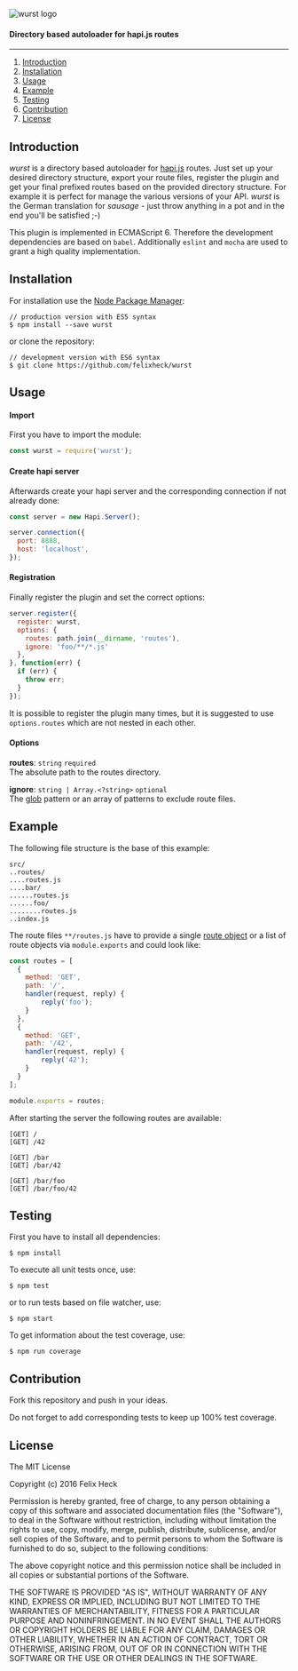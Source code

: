 ![wurst logo](https://raw.githubusercontent.com/felixheck/wurst/master/wurst.png)
#### Directory based autoloader for hapi.js routes
---

1. [Introduction](#introduction)
2. [Installation](#installation)
3. [Usage](#usage)
4. [Example](#example)
5. [Testing](#testing)
6. [Contribution](#contribution)
7. [License](#license)

## Introduction
*wurst* is a directory based autoloader for [hapi.js](https://github.com/hapijs/hapi) routes. Just set up your desired directory structure, export your route files, register the plugin and get your final prefixed routes based on the provided directory structure. For example it is perfect for manage the various versions of your API. *wurst* is the German translation for *sausage* - just throw anything in a pot and in the end you'll be satisfied ;-)

This plugin is implemented in ECMAScript 6. Therefore the development dependencies are based on `babel`. Additionally `eslint` and `mocha` are used to grant a high quality implementation.

## Installation
For installation use the [Node Package Manager](https://github.com/npm/npm):
```
// production version with ES5 syntax
$ npm install --save wurst
```

or clone the repository:
```
// development version with ES6 syntax
$ git clone https://github.com/felixheck/wurst
```

## Usage
#### Import
First you have to import the module:
``` js
const wurst = require('wurst');
```

#### Create hapi server
Afterwards create your hapi server and the corresponding connection if not already done:
``` js
const server = new Hapi.Server();

server.connection({
  port: 8888,
  host: 'localhost',
});
```

#### Registration
Finally register the plugin and set the correct options:
``` js
server.register({
  register: wurst,
  options: {
    routes: path.join(__dirname, 'routes'),
    ignore: 'foo/**/*.js'
  },
}, function(err) {
  if (err) {
    throw err;
  }
});
```

It is possible to register the plugin many times, but it is suggested to use `options.routes` which are not nested in each other.

#### Options

**routes**: `string` `required`<br/>
The absolute path to the routes directory.

**ignore**: `string | Array.<?string>` `optional`<br/>
The [glob](https://github.com/isaacs/node-glob#glob-primer) pattern or an array of patterns to exclude route files.


## Example
The following file structure is the base of this example:
```
src/
..routes/
....routes.js
....bar/
......routes.js
......foo/
........routes.js
..index.js
```

The route files `**/routes.js` have to provide a single [route object](http://hapijs.com/api#route-configuration) or a list of route objects via `module.exports` and could look like:
``` js
const routes = [
  {
    method: 'GET',
    path: '/',
    handler(request, reply) {
        reply('foo');
    }
  },
  {
    method: 'GET',
    path: '/42',
    handler(request, reply) {
        reply('42');
    }
  }
];

module.exports = routes;
```

After starting the server the following routes are available:

```
[GET] /
[GET] /42

[GET] /bar
[GET] /bar/42

[GET] /bar/foo
[GET] /bar/foo/42
```

## Testing
First you have to install all dependencies:
```
$ npm install
```

To execute all unit tests once, use:
```
$ npm test
```

or to run tests based on file watcher, use:
```
$ npm start
```

To get information about the test coverage, use:
```
$ npm run coverage
```

## Contribution
Fork this repository and push in your ideas.

Do not forget to add corresponding tests to keep up 100% test coverage.

## License
The MIT License

Copyright (c) 2016 Felix Heck

Permission is hereby granted, free of charge, to any person obtaining a copy
of this software and associated documentation files (the "Software"), to deal
in the Software without restriction, including without limitation the rights
to use, copy, modify, merge, publish, distribute, sublicense, and/or sell
copies of the Software, and to permit persons to whom the Software is
furnished to do so, subject to the following conditions:

The above copyright notice and this permission notice shall be included in
all copies or substantial portions of the Software.

THE SOFTWARE IS PROVIDED "AS IS", WITHOUT WARRANTY OF ANY KIND, EXPRESS OR
IMPLIED, INCLUDING BUT NOT LIMITED TO THE WARRANTIES OF MERCHANTABILITY,
FITNESS FOR A PARTICULAR PURPOSE AND NONINFRINGEMENT. IN NO EVENT SHALL THE
AUTHORS OR COPYRIGHT HOLDERS BE LIABLE FOR ANY CLAIM, DAMAGES OR OTHER
LIABILITY, WHETHER IN AN ACTION OF CONTRACT, TORT OR OTHERWISE, ARISING FROM,
OUT OF OR IN CONNECTION WITH THE SOFTWARE OR THE USE OR OTHER DEALINGS IN
THE SOFTWARE.
